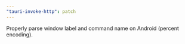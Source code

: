 ```yaml
---
"tauri-invoke-http": patch
---
```


Properly parse window label and command name on Android (percent encoding).
